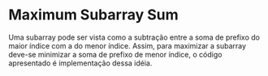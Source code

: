 # Maximum Subarray Sum

Uma subarray pode ser vista como a subtração entre a soma de prefixo do maior índice com a do menor índice. Assim, para maximizar a subarray deve-se minimizar a soma de prefixo de menor índice, o código apresentado é implementação dessa idéia.
